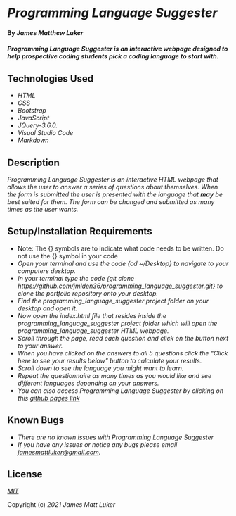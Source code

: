# _Programming Language Suggester_

#### By _**James Matthew Luker**_

#### _Programming Language Suggester is an interactive webpage designed to help prospective coding students pick a coding language to start with._

## Technologies Used

* _HTML_
* _CSS_
* _Bootstrap_
* _JavaScript_
* _JQuery-3.6.0._
* _Visual Studio Code_
* _Markdown_

## Description

_Programming Language Suggester is an interactive HTML webpage that allows the user to answer a series of questions about themselves. When the form is submitted the user is presented with the language that _**may**_ be best suited for them.  The form can be changed and submitted as many times as the user wants._

## Setup/Installation Requirements

*  Note: The {} symbols are to indicate what code needs to be written.  Do not use the {} symbol in your code
* _Open your terminal and use the code {cd ~/Desktop} to navigate to your computers desktop._
* _In your terminal type the code {git clone https://github.com/jmlden36/programming_language_suggester.git} to clone the portfolio repository onto your desktop._
* _Find the programming_language_suggester project folder on your desktop and open it._
* _Now open the index.html file that resides inside the programming_language_suggester project folder which will open the programming_language_suggester HTML webpage._
* _Scroll through the page, read each question and click on the button next to your answer._
* _When you have clicked on the answers to all 5 questions click the "Click here to see your results below" button to calculate your results._
* _Scroll down to see the language you might want to learn._
* _Repeat the questionnaire as many times as you would like and see different languages depending on your answers._
* _You can also access Programming Language Suggester by clicking on this [github pages link](https://jmlden36.github.io/programming_language_suggester/)_ 

## Known Bugs

* _There are no known issues with Programming Language Suggester_
* _If you have any issues or notice any bugs please email [jamesmattluker@gmail.com](mailto:jamesmattluker@gmail.com)._

## License

_[MIT](LICENSE.txt)_

Copyright (c) _2021_ _James Matt Luker_